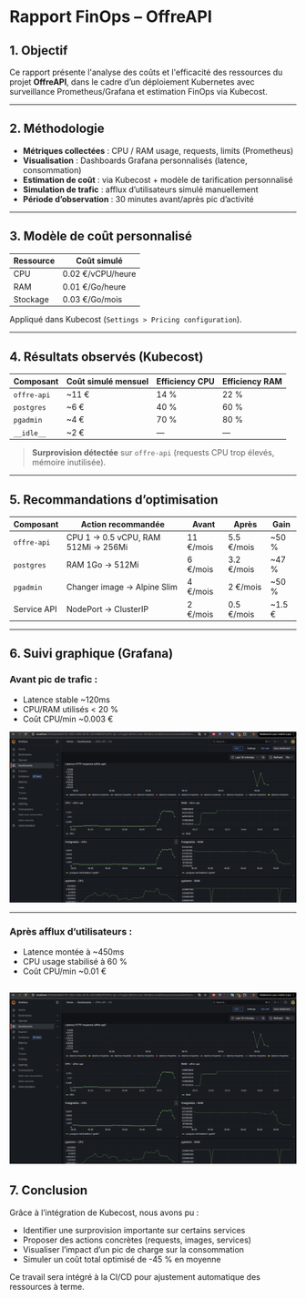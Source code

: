 # Rapport FinOps – OffreAPI

## 1. Objectif

Ce rapport présente l'analyse des coûts et l'efficacité des ressources du projet **OffreAPI**, dans le cadre d’un déploiement Kubernetes avec surveillance Prometheus/Grafana et estimation FinOps via Kubecost.

---

## 2. Méthodologie

- **Métriques collectées** : CPU / RAM usage, requests, limits (Prometheus)
- **Visualisation** : Dashboards Grafana personnalisés (latence, consommation)
- **Estimation de coût** : via Kubecost + modèle de tarification personnalisé
- **Simulation de trafic** : afflux d’utilisateurs simulé manuellement
- **Période d’observation** : 30 minutes avant/après pic d’activité

---

## 3. Modèle de coût personnalisé

| Ressource | Coût simulé |
|-----------|-------------|
| CPU       | 0.02 €/vCPU/heure |
| RAM       | 0.01 €/Go/heure   |
| Stockage  | 0.03 €/Go/mois    |

Appliqué dans Kubecost (`Settings > Pricing configuration`).

---

## 4. Résultats observés (Kubecost)

| Composant   | Coût simulé mensuel | Efficiency CPU | Efficiency RAM |
|-------------|----------------------|----------------|----------------|
| `offre-api` | ~11 €                | 14 %           | 22 %           |
| `postgres`  | ~6 €                 | 40 %           | 60 %           |
| `pgadmin`   | ~4 €                 | 70 %           | 80 %           |
| `__idle__`  | ~2 €                 | —              | —              |

> **Surprovision détectée** sur `offre-api` (requests CPU trop élevés, mémoire inutilisée).

---

## 5. Recommandations d’optimisation

| Composant   | Action recommandée              | Avant          | Après         | Gain        |
|-------------|----------------------------------|----------------|---------------|-------------|
| `offre-api` | CPU 1 → 0.5 vCPU, RAM 512Mi → 256Mi | 11 €/mois      | 5.5 €/mois    | ~50 %       |
| `postgres`  | RAM 1Go → 512Mi                  | 6 €/mois       | 3.2 €/mois    | ~47 %       |
| `pgadmin`   | Changer image → Alpine Slim      | 4 €/mois       | 2 €/mois      | ~50 %       |
| Service API | NodePort → ClusterIP             | 2 €/mois       | 0.5 €/mois    | ~1.5 €      |

---

## 6. Suivi graphique (Grafana)

### Avant pic de trafic :

- Latence stable ~120ms
- CPU/RAM utilisés < 20 %
- Coût CPU/min ~0.003 €

![AVANT PIC](captures/Avant_requests.png)

---

### Après afflux d’utilisateurs :

- Latence montée à ~450ms
- CPU usage stabilisé à 60 %
- Coût CPU/min ~0.01 €

![APRES PICs](captures/Avant_requests.png)
---

## 7. Conclusion

Grâce à l’intégration de Kubecost, nous avons pu :

- Identifier une surprovision importante sur certains services
- Proposer des actions concrètes (requests, images, services)
- Visualiser l’impact d’un pic de charge sur la consommation
- Simuler un coût total optimisé de -45 % en moyenne

Ce travail sera intégré à la CI/CD pour ajustement automatique des ressources à terme.
